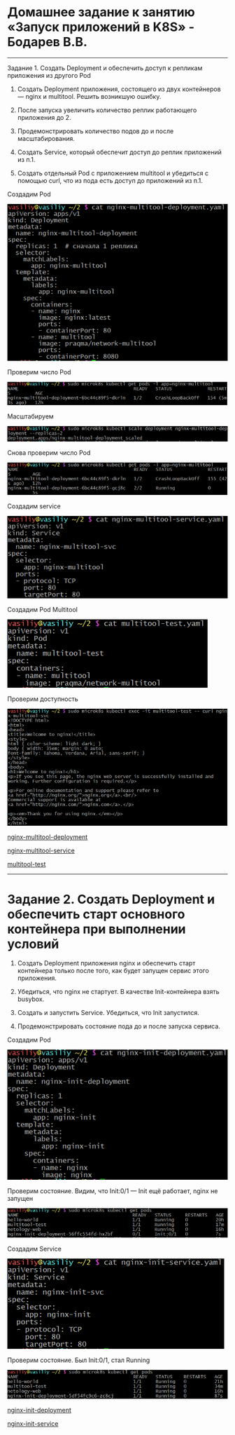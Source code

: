# Домашнее задание к занятию «Запуск приложений в K8S» - Бодарев В.В.

---

Задание 1. Создать Deployment и обеспечить доступ к репликам приложения из другого Pod

1.	Создать Deployment приложения, состоящего из двух контейнеров — nginx и multitool. Решить возникшую ошибку.

2.	После запуска увеличить количество реплик работающего приложения до 2.

3.	Продемонстрировать количество подов до и после масштабирования.

4.	Создать Service, который обеспечит доступ до реплик приложений из п.1.

5.	Создать отдельный Pod с приложением multitool и убедиться с помощью curl, что из пода есть доступ до приложений из п.1.

Создадим Pod

![image alt](https://github.com/vasionxxx/kuber-homeworks/blob/main/1.3/diagrams/11.png)

Проверим число Pod

![image alt](https://github.com/vasionxxx/kuber-homeworks/blob/main/1.3/diagrams/12.png)

Масштабируем

![image alt](https://github.com/vasionxxx/kuber-homeworks/blob/main/1.3/diagrams/13.png)

Снова проверим число Pod

![image alt](https://github.com/vasionxxx/kuber-homeworks/blob/main/1.3/diagrams/14.png)

Создадим service

![image alt](https://github.com/vasionxxx/kuber-homeworks/blob/main/1.3/diagrams/15.png)

Создадим Pod Multitool

![image alt](https://github.com/vasionxxx/kuber-homeworks/blob/main/1.3/diagrams/16.png)

Проверим доступность

![image alt](https://github.com/vasionxxx/kuber-homeworks/blob/main/1.3/diagrams/17.png)

[nginx-multitool-deployment](https://github.com/vasionxxx/kuber-homeworks/blob/main/1.3/diagrams/nginx-multitool-deployment.yaml)

[nginx-multitool-service](https://github.com/vasionxxx/kuber-homeworks/blob/main/1.3/diagrams/nginx-multitool-service.yaml)

[multitool-test](https://github.com/vasionxxx/kuber-homeworks/blob/main/1.3/diagrams/multitool-test.yaml)

---

# Задание 2. Создать Deployment и обеспечить старт основного контейнера при выполнении условий

1.	Создать Deployment приложения nginx и обеспечить старт контейнера только после того, как будет запущен сервис этого приложения.

2.	Убедиться, что nginx не стартует. В качестве Init-контейнера взять busybox.

3.	Создать и запустить Service. Убедиться, что Init запустился.

4.	Продемонстрировать состояние пода до и после запуска сервиса.

Создадим Pod

![image alt](https://github.com/vasionxxx/kuber-homeworks/blob/main/1.3/diagrams/21.png)

Проверим состояние. Видим, что Init:0/1 — Init ещё работает, nginx не запущен

![image alt](https://github.com/vasionxxx/kuber-homeworks/blob/main/1.3/diagrams/22.png)

Создадим Service

![image alt](https://github.com/vasionxxx/kuber-homeworks/blob/main/1.3/diagrams/23.png)

Проверим состояние. Был Init:0/1, стал Running

![image alt](https://github.com/vasionxxx/kuber-homeworks/blob/main/1.3/diagrams/24.png)

[nginx-init-deployment](https://github.com/vasionxxx/kuber-homeworks/blob/main/1.3/diagrams/nginx-init-deployment.yaml)

[nginx-init-service](https://github.com/vasionxxx/kuber-homeworks/blob/main/1.3/diagrams/nginx-init-service.yaml)
